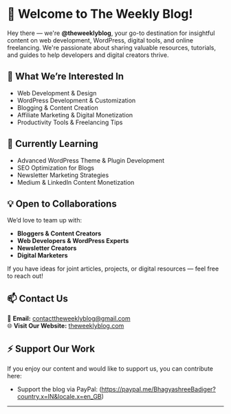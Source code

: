 # 👋 Welcome to The Weekly Blog!

Hey there — we're **@theweeklyblog**, your go-to destination for insightful content on web development, WordPress, digital tools, and online freelancing. We're passionate about sharing valuable resources, tutorials, and guides to help developers and digital creators thrive.

## 👀 What We’re Interested In
- Web Development & Design  
- WordPress Development & Customization  
- Blogging & Content Creation  
- Affiliate Marketing & Digital Monetization  
- Productivity Tools & Freelancing Tips  

## 🌱 Currently Learning
- Advanced WordPress Theme & Plugin Development  
- SEO Optimization for Blogs  
- Newsletter Marketing Strategies  
- Medium & LinkedIn Content Monetization  

## 💡 Open to Collaborations
We’d love to team up with:
- **Bloggers & Content Creators**
- **Web Developers & WordPress Experts**
- **Newsletter Creators**
- **Digital Marketers**

If you have ideas for joint articles, projects, or digital resources — feel free to reach out!

## 📫 Contact Us
📧 **Email:** [contacttheweeklyblog@gmail.com](mailto:contacttheweeklyblog@gmail.com)  
🌐 **Visit Our Website:** [theweeklyblog.com](https://theweeklyblog.com)

## ⚡ Support Our Work
If you enjoy our content and would like to support us, you can contribute here:  
- Support the blog via PayPal: (https://paypal.me/BhagyashreeBadiger?country.x=IN&locale.x=en_GB)


---

<!---
DAISYYY26/DAISYYY26 is a ✨ special ✨ repository because its `README.md` appears on your GitHub profile.
--->
